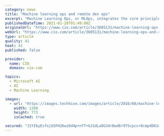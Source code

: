 ```yaml
---
category: news
title: "Machine learning ops and remote dev ops"
excerpt: "Machine Learning Ops, or MLOps, integrates the core principles of DevOps with machine learning. This brings together continuous integration, observability and high software quality practices and the world of data scientists and applied AI engineers to ensure that machine learning solutions are delivered in a reliable and sustainable form into an organisation's production environment."
publishedDateTime: 2021-01-28T01:49:00Z
originalUrl: "https://www.cio.com/article/3605131/machine-learning-ops-and-remote-dev-ops.html"
webUrl: "https://www.cio.com/article/3605131/machine-learning-ops-and-remote-dev-ops.html"
type: article
quality: 41
heat: 41
published: false

provider:
  name: CIO
  domain: cio.com

topics:
  - Microsoft AI
  - AI
  - Machine Learning

images:
  - url: "https://images.techhive.com/images/article/2016/08/machine-learning-ai-artificial-intelligence-100678121-large.jpg"
    width: 1200
    height: 773
    isCached: true

secured: "J1YIbyEsfojG5FH2Kwzbd4p+nfT+GJ1dLaOG34rBwd6r9TScpcc+8cmpdD81dZOMgSknWBuubfRZwDx9oM0UZhb5RqpIP4cXXTtXqdmXsgaUDIXORJnLuA98DxAVQP+fSBjchsZxuo+PaWHNYaHGYkp5ZWe8H3WeXu5JaRO8llYtXhc0xMIVhCm347+qwB9ODjBhb1/gaBRngQTLBRjCDee4iZ+IVYyBu/H146kM1kJ5Ja4n92IFTiTq3ClKVgGT6NLZycwtKa3jFSQEgdOIE0/7x1QO/97ENyfPCBE/zXUUK1dK5YInofpYaaE8IchrOBGmzs3jkQjZsrqygzB9tDczEHypO36xQnvPMBUetfI=;7Gb8/n/W9O0nGOYOeFaNzQ=="
---
```


